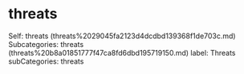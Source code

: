 # threats

Self: threats (threats%2029045fa2123d4dcdbd139368f1de703c.md)
Subcategories: threats (threats%20b8a01851777f47ca8fd6dbd195719150.md)
label: Threats
subCategories: threats

[](Untitled%20a4af5890402442f68145e3a04caa27f3.md)